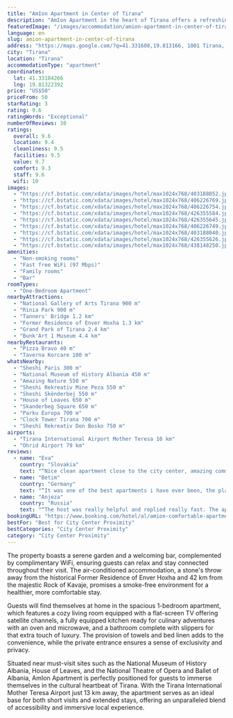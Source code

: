 ```yaml
---
title: "AmIon Apartment in Center of Tirana"
description: "AmIon Apartment in the heart of Tirana offers a refreshing blend of comfort and convenience, making it a standout choice for travelers seeking a memorable stay in Albania's vibrant capital."
featuredImage: "/images/accommodation/amion-apartment-in-center-of-tirana-403188052.jpg"
language: en
slug: amion-apartment-in-center-of-tirana
address: "https://maps.google.com/?q=41.331608,19.813166, 1001 Tirana, Albania"
city: "Tirana"
location: "Tirana"
accommodationType: "apartment"
coordinates:
  lat: 41.33184266
  lng: 19.81322392
price: "US$50"
priceFrom: 50
starRating: 3
rating: 9.6
ratingWords: "Exceptional"
numberOfReviews: 38
ratings:
  overall: 9.6
  location: 9.4
  cleanliness: 9.5
  facilities: 9.5
  value: 9.7
  comfort: 9.3
  staff: 9.6
  wifi: 10
images:
  - "https://cf.bstatic.com/xdata/images/hotel/max1024x768/403188052.jpg?k=502713a52370beab456efee47645c2db03ac49975fcc2e7c9c65926ad2ffc935&o=&hp=1"
  - "https://cf.bstatic.com/xdata/images/hotel/max1024x768/406226769.jpg?k=7ce2a077304f56464903670b07ec80d4920554e54d3fe0b3dd5cc87da6d931a1&o=&hp=1"
  - "https://cf.bstatic.com/xdata/images/hotel/max1024x768/406226754.jpg?k=ea92123fc0041f905fc4b903ef78fa5a2b2edf70d80dd9c83d4be958724e6ef8&o=&hp=1"
  - "https://cf.bstatic.com/xdata/images/hotel/max1024x768/426355584.jpg?k=df1ac87c8f8514b98d65813a99ce9359b5e96f7c950bb7fee94ef0761f9b5de8&o=&hp=1"
  - "https://cf.bstatic.com/xdata/images/hotel/max1024x768/426355645.jpg?k=b4f7ce6b3b4218e60df003b778851167a07c4530aafaf1d64f4d4165c55ef0ca&o=&hp=1"
  - "https://cf.bstatic.com/xdata/images/hotel/max1024x768/406226749.jpg?k=01618f3a1f856b29223a715e8a599204b1f48a14e181838eb720da2b2e873d05&o=&hp=1"
  - "https://cf.bstatic.com/xdata/images/hotel/max1024x768/403188040.jpg?k=a93cdbcc84424049827403d8e94bb9deca2275e06d82d24285ba4538ebef2434&o=&hp=1"
  - "https://cf.bstatic.com/xdata/images/hotel/max1024x768/426355626.jpg?k=bec288597eaf0f6607ff2f1b76effa089282c66e0006ab072cd981ef44becde8&o=&hp=1"
  - "https://cf.bstatic.com/xdata/images/hotel/max1024x768/438148250.jpg?k=e5a29ff01cd2ec14deee9ba86bc8a16046b29f5c666c055f4680e9373859a162&o=&hp=1"
amenities:
  - "Non-smoking rooms"
  - "Fast free WiFi (97 Mbps)"
  - "Family rooms"
  - "Bar"
roomTypes:
  - "One-Bedroom Apartment"
nearbyAttractions:
  - "National Gallery of Arts Tirana 900 m"
  - "Rinia Park 900 m"
  - "Tanners' Bridge 1.2 km"
  - "Former Residence of Enver Hoxha 1.3 km"
  - "Grand Park of Tirana 2.4 km"
  - "Bunk'Art 1 Museum 4.4 km"
nearbyRestaurants:
  - "Pizza Bravo 40 m"
  - "Taverna Korcare 100 m"
whatsNearby:
  - "Sheshi Paris 300 m"
  - "National Museum of History Albania 450 m"
  - "Amazing Nature 550 m"
  - "Sheshi Rekreativ Mine Peza 550 m"
  - "Sheshi Skënderbej 550 m"
  - "House of Leaves 650 m"
  - "Skanderbeg Square 650 m"
  - "Parku Europa 700 m"
  - "Clock Tower Tirana 700 m"
  - "Sheshi Rekreativ Don Bosko 750 m"
airports:
  - "Tirana International Airport Mother Teresa 10 km"
  - "Ohrid Airport 79 km"
reviews:
  - name: "Eva"
    country: "Slovakia"
    text: "“Nice clean apartment close to the city center, amazing communication with owner.”"
  - name: "Betim"
    country: "Germany"
    text: "“It was one of the best apartments i have ever been, the place very near to the center square and also lots of places nearby where to eat also the interior of the apartment was very great i enjoyed my stay really much and would recommend it to...”"
  - name: "Anjeza"
    country: "Russia"
    text: "“The host was really helpful and replied really fast. The apartment was clean, warm and in a really good location. Definitely would go back again.”"
bookingURL: "https://www.booking.com/hotel/al/amion-comfortable-apartment-in-center-of-tirana.en-gb.html?aid=8035640"
bestFor: "Best for City Center Proximity"
bestCategories: "City Center Proximity"
category: "City Center Proximity"
---
```


The property boasts a serene garden and a welcoming bar, complemented by complimentary WiFi, ensuring guests can relax and stay connected throughout their visit. The air-conditioned accommodation, a stone's throw away from the historical Former Residence of Enver Hoxha and 42 km from the majestic Rock of Kavaje, promises a smoke-free environment for a healthier, more comfortable stay.

Guests will find themselves at home in the spacious 1-bedroom apartment, which features a cozy living room equipped with a flat-screen TV offering satellite channels, a fully equipped kitchen ready for culinary adventures with an oven and microwave, and a bathroom complete with slippers for that extra touch of luxury. The provision of towels and bed linen adds to the convenience, while the private entrance ensures a sense of exclusivity and privacy.

Situated near must-visit sites such as the National Museum of History Albania, House of Leaves, and the National Theatre of Opera and Ballet of Albania, AmIon Apartment is perfectly positioned for guests to immerse themselves in the cultural heartbeat of Tirana. With the Tirana International Mother Teresa Airport just 13 km away, the apartment serves as an ideal base for both short visits and extended stays, offering an unparalleled blend of accessibility and immersive local experience.